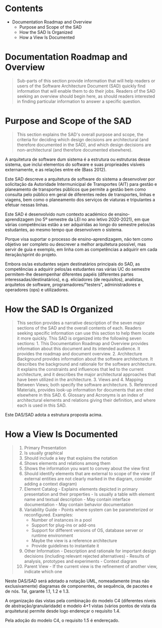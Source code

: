 # Contents
* Documentation Roadmap and Overview
    * Purpose and Scope of the SAD
    * How the SAD Is Organized
    * How a View Is Documented
    
# Documentation Roadmap and Overview
>Sub-parts of this section provide information that will help readers or users of the Software Architecture Document (SAD) quickly find information that will enable them to do their jobs. Readers of the SAD seeking an overview should begin here, as should readers interested in finding particular information to answer a specific question.

# Purpose and Scope of the SAD
>This section explains the SAD's overall purpose and scope, the criteria for deciding which design decisions are architectural (and therefore documented in the SAD), and which design decisions are non-architectural (and therefore documented elsewhere).


A arquitetura de software dum sistema é a estrutura ou estruturas desse sistema, que inclui elementos do software e suas proprieades visíveis externamente, e as relações entre ele (Bass 2012).

Este SAD descreve a arquitetura de software do sistema a desenvolver por solicitação da Autoridade Intermunicipal de Transportes (AIT) para gestão e planeamento de transportes públicos que permite a gestão bem como consulta pelo público em geral de diferentes redes de transportes, linhas e viagens, bem como o planeamento dos serviços de viaturas e tripulantes a efetuar nessas linhas.

Este SAD é desenvolvido num contexto académico de ensino-aprendizagem (no 5º semestre da LEI no ano letivo 2020-2021), em que várias competências estão a ser adquiridas ao longo do semestre pelos/as estudantes, ao mesmo tempo que desenvolvem o sistema.

Porque visa suportar o processo de ensino-aprendizagem, não tem como objetivo ser completo ou descrever a melhor arquitetura possível, mas servir de guia e exemplo, em linha com as competências a adquirir em cada iteração/sprint do projeto.

Embora os/as estudantes sejam destinatários principais do SAD, as competências a adquirir pelos/as estudantes nas várias UC do semestre permitem-lhe desempenhar diferentes papéis (diferentes partes interessadas/destinatários), e.g. eliciadores (de requisitos), analistas, arquitetos de software, programadores/"testers", administradores e operadores (ops) e utilizadores.

# How the SAD Is Organized
>This section provides a narrative description of the seven major sections of the SAD and the overall contents of each. Readers seeking specific information can use this section to help them locate it more quickly. This SAD is organized into the following seven sections: 1. This Documentation Roadmap and Overview provides information about this document and its intended audience. It provides the roadmap and document overview. 2. Architecture Background provides information about the software architecture. It describes the background and rationale for the software architecture. It explains the constraints and influences that led to the current architecture, and it describes the major architectural approaches that have been utilized in the architecture. 3. Views and 4. Mapping Between Views; both specify the software architecture. 5. Referenced Materials, provides look-up information for documents that are cited elsewhere in this SAD. 6. Glossary and Acronyms is an index of architectural elements and relations giving their definition, and where each is used in this SAD.

Este DAS/SAD adota a estrutura proposta acima.

# How a View Is Documented

>1. Primary Presentation
>   1. Is usually graphical
>   2. Should include a key that explains the notation
>   3. Shows elements and relations among them
>   4. Shows the information you want to convey about the view first
>   5. Should identify elements that are external to scope of the view (if external entities are not clearly marked in the diagram, consider adding a context diagram)
>2. Element Catalog - Explains elements depicted in primary presentation and their properties - Is usually a table with element name and textual description - May contain interface documentation - May contain behavior documentation
>3. Variability Guide - Points where system can be parameterized or reconfigured. Examples:
>    * Number of instances in a pool
>    * Support for plug-ins or add-ons
>    * Support for different versions of OS, database server or runtime environment
>    * Maybe the view is a reference architecture
>    * Provide guidelines to instantiate it
>4. Other Information - Description and rationale for important design decisions (including relevant rejected alternatives) - Results of analysis, prototypes and experiments - Context diagram
>5. Parent View - If the current view is the refinement of another view, indicate which one


Neste DAS/SAD será adotado a notação UML, nomeadamente (mas não exclusivamente) diagramas de componentes, de sequência, de pacotes e de nós. Tal, garante 1.1, 1.2 e 1.3.

A organização das vistas pela combinação do modelo C4 (diferentes níveis de abstração/granularidade) e modelo 4+1 vistas (vários pontos de vista da arquitetura) permite desde logo endereçar o requisito 1.4.

Pela adoção do modelo C4, o requisito 1.5 é endereçado.